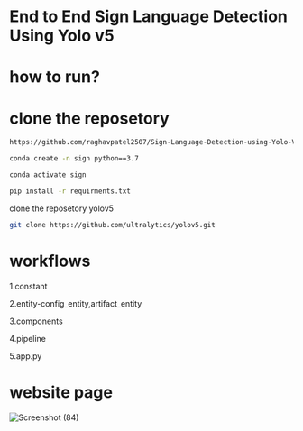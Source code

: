 # End to End Sign Language Detection Using Yolo v5

# how to run?

# clone the reposetory
```bash
https://github.com/raghavpatel2507/Sign-Language-Detection-using-Yolo-V5.git
```


```bash
conda create -n sign python==3.7
```

```bash
conda activate sign
```

```bash
pip install -r requirments.txt
```

clone the reposetory yolov5

```bash
git clone https://github.com/ultralytics/yolov5.git
```

# workflows
1.constant

2.entity-config_entity,artifact_entity

3.components

4.pipeline

5.app.py

# website page
![Screenshot (84)](https://github.com/raghavpatel2507/Sign-Language-Detection-using-Yolo-V5/assets/127617393/a010ad4c-c7b5-411b-9aaa-c7264790709a)
